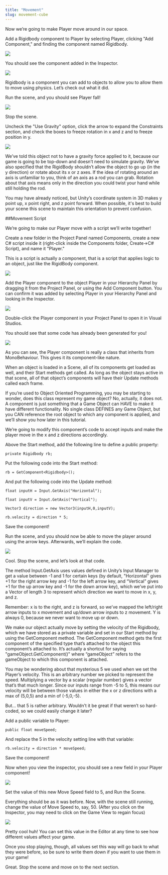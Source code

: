 ```yaml
---
title: "Movement"
slug: movement-cube
---
```


Now we’re going to make Player move around in our space.

Add a Rigidbody component to Player by selecting Player, clicking "Add Component," and finding the component named Rigidbody.

![](../assets/image_17.png)

You should see the component added in the Inspector.

![](../assets/image_18.png)

Rigidbody is a component you can add to objects to allow you to allow them to move using physics.  Let’s check out what it did.

Run the scene, and you should see Player fall!

![](../assets/image_19.gif)

Stop the scene.

Uncheck the "Use Gravity" option, click the arrow to expand the Constraints section, and check the boxes to freeze rotation in x and z and to freeze position in y.

![](../assets/image_20.png)

We’ve told this object not to have a gravity force applied to it, because our game is going to be top-down and doesn’t need to simulate gravity.  We’ve also specified that the RigidBody shouldn’t allow the object to go up (in the y direction) or rotate about its x or z axes.  If the idea of rotating around an axis is unfamiliar to you, think of an axis as a rod you can grab.  Rotation about that axis means only in the direction you could twist your hand while still holding the rod.

You may have already noticed, but Unity’s coordinate system in 3D makes y point up, x point right, and z point forward. When possible, it's best to build your scene this scene to maintain this orientation to prevent confusion.

##Movement Script

We’re going to make our Player move with a script we’ll write together!

Create a new folder in the Project Panel named Components, create a new C# script inside it (right-click inside the Components folder, Create->C# Script), and name it "Player."

This is a script is actually a component, that is a script that applies logic to an object, just like the RigidBody component.

![](../assets/image_21.png)

Add the Player component to the object Player in your Hierarchy Panel by dragging it from the Project Panel, or using the Add Component button.  You can confirm it was added by selecting Player in your Hierarchy Panel and looking in the Inspector.

![](../assets/image_22.png)

Double-click the Player component in your Project Panel to open it in Visual Studios.

You should see that some code has already been generated for you!

![](../assets/image_23.png)

As you can see, the Player component is really a class that inherits from MonoBehaviour.  This gives it its component-like nature.

When an object is loaded in a Scene, all of its components get loaded as well, and their Start methods get called.  As long as the object stays active in that scene, all of that object’s components will have their Update methods called each frame.

If you’re used to Object Oriented Programming, you may be starting to wonder, does this class represent my game object?  No, actually, it does not.  A component is just something that a Game Object can HAVE to make it have different functionality.  No single class DEFINES any Game Object, but you CAN reference the root object to which any component is applied, and we’ll show you how later in this tutorial.

We’re going to modify this component’s code to accept inputs and make the player move in the x and z directions accordingly.

Above the Start method, add the following line to define a public property:

```
private Rigidbody rb;
```

Put the following code into the Start method:

```
rb = GetComponent<Rigidbody>();
```

And put the following code into the Update method:

```
float inputH = Input.GetAxis("Horizontal");

float inputV = Input.GetAxis("Vertical");

Vector3 direction = new Vector3(inputH,0,inputV);

rb.velocity = direction * 5;
```

Save the component!

Run the scene, and you should now be able to move the player around using the arrow keys.  Afterwards, we’ll explain the code.

![](../assets/image_24.gif)

Cool.  Stop the scene, and let’s look at that code.

The method Input.GetAxis uses values defined in Unity’s Input Manager to get a value between -1 and 1 for certain keys (by default, "Horizontal" gives +1 for the right arrow key and -1 for the left arrow key, and “Vertical” gives +1 for the up arrow key and -1 for the down arrow key), which we’ve put into a Vector of length 3 to represent which direction we want to move in x, y, and z.    

Remember: x is to the right, and z is forward, so we’ve mapped the left/right arrow inputs to x movement and up/down arrow inputs to z movement.  Y is always 0, because we never want to move up or down.

We make our object actually move by setting the velocity of the Rigidbody, which we have stored as a private variable and set in our Start method by using the GetComponent method.  The GetComponent method gets the first component of the specified type that’s attached to the object this component’s attached to.  It’s actually a shortcut for saying "gameObject.GetComponent<Foo>()" where “gameObject” refers to the gameObject to which this component is attached.

You may be wondering about that mysterious 5 we used when we set the Player’s velocity.  This is an arbitrary number we picked to represent the speed.  Multiplying a vector by a scalar (regular number) gives a vector that’s that much longer.  Since our inputs range from -5 to 5, this means our velocity will be between those values in either the x or z directions with a max of (5,0,5) and a min of (-5,0,-5).

But… that 5 is rather arbitrary.  Wouldn’t it be great if that weren’t so hard-coded, so we could easily change it later?

Add a public variable to Player:

```
public float moveSpeed;
```

And replace the 5 in the velocity setting line with that variable:

```
rb.velocity = direction * moveSpeed;
```

Save the component!

Now when you view the inspector, you should see a new field in your Player component!

![](../assets/image_25.png)

Set the value of this new Move Speed field to 5, and Run the Scene.

Everything should be as it was before.  Now, with the scene still running, change the value of Move Speed to, say, 50.  (After you click on the Inspector, you may need to click on the Game View to regain focus)

![](../assets/image_26.gif)

Pretty cool huh!  You can set this value in the Editor at any time to see how different values affect your game.

Once you stop playing, though, all values set this way will go back to what they were before, so be sure to write them down if you want to use them in your game!

Great.  Stop the scene and move on to the next section.
